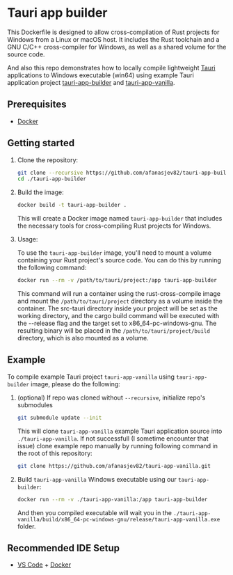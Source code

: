 # Tauri app builder

This Dockerfile is designed to allow cross-compilation of Rust projects for Windows from a Linux or macOS host. It includes the Rust toolchain and a GNU C/C++ cross-compiler for Windows, as well as a shared volume for the source code.

And also this repo demonstrates how to locally compile lightweight [Tauri](https://github.com/tauri-apps/tauri) applications to Windows executable (win64) using example Tauri application project [tauri-app-builder](https://github.com/afanasjev82/tauri-app-builder) and [tauri-app-vanilla](https://github.com/afanasjev82/tauri-app-vanilla).

## Prerequisites

- [Docker](https://docs.docker.com/get-docker/)

## Getting started

1. Clone the repository:

    ```bash
    git clone --recursive https://github.com/afanasjev82/tauri-app-builder.git
    cd ./tauri-app-builder
    ```

2. Build the image:

   ```bash
   docker build -t tauri-app-builder .
   ```

   This will create a Docker image named `tauri-app-builder` that includes the necessary tools for cross-compiling Rust projects for Windows.

3. Usage:

   To use the `tauri-app-builder` image, you'll need to mount a volume containing your Rust project's source code. You can do this by running the following command:

   ```bash
   docker run --rm -v /path/to/tauri/project:/app tauri-app-builder
   ```

   This command will run a container using the rust-cross-compile image and mount the `/path/to/tauri/project` directory as a volume inside the container. The src-tauri directory inside your project will be set as the working directory, and the cargo build command will be executed with the --release flag and the target set to x86_64-pc-windows-gnu. The resulting binary will be placed in the `/path/to/tauri/project/build` directory, which is also mounted as a volume.

## Example

To compile example Tauri project `tauri-app-vanilla` using `tauri-app-builder` image, please do the following:

1. (optional) If repo was cloned without `--recursive`, initialize repo's submodules

   ```bash
   git submodule update --init
   ```

   This will clone `tauri-app-vanilla` example Tauri application source into `./tauri-app-vanilla`.
   If not successfull (I sometime encounter that issue) clone example repo manually by running following command in the root of this repository:

   ```bash
   git clone https://github.com/afanasjev82/tauri-app-vanilla.git
   ```

2. Build `tauri-app-vanilla` Windows executable using our `tauri-app-builder`:

   ```bash
   docker run --rm -v ./tauri-app-vanilla:/app tauri-app-builder
   ```

   And then you compiled executable will wait you in the `./tauri-app-vanilla/build/x86_64-pc-windows-gnu/release/tauri-app-vanilla.exe` folder.

## Recommended IDE Setup

- [VS Code](https://code.visualstudio.com/) + [Docker](https://marketplace.visualstudio.com/items?itemName=ms-azuretools.vscode-docker)
